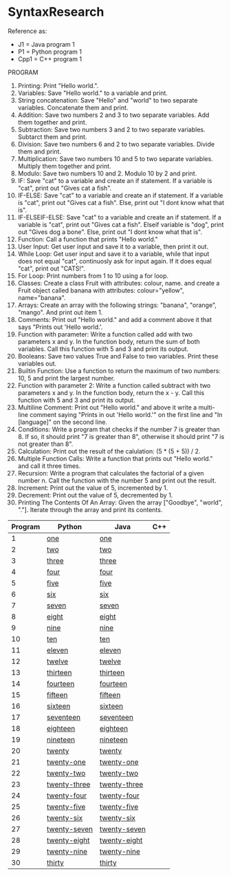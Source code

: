 # SyntaxResearch

Reference as:
- J1 = Java program 1
- P1 = Python program 1
- Cpp1 = C++ program 1

PROGRAM
1. Printing: Print "Hello world.".
2. Variables: Save "Hello world." to a variable and print.
3. String concatenation: Save "Hello" and "world" to two separate variables. Concatenate them and print.
4. Addition: Save two numbers 2 and 3 to two separate variables. Add them together and print.
5. Subtraction: Save two numbers 3 and 2 to two separate variables. Subtarct them and print.
6. Division: Save two numbers 6 and 2 to two separate variables. Divide them and print.
7. Multiplication: Save two numbers 10 and 5 to two separate variables. Multiply them together and print.
8. Modulo: Save two numbers 10 and 2. Modulo 10 by 2 and print.
9. IF: Save "cat" to a variable and create an if statement. If a variable is "cat", print out "Gives cat a fish".
10. IF-ELSE: Save "cat" to a variable and create an if statement. If a variable is "cat", print out "Gives cat a fish". Else, print out "I dont know what that is".
11. IF-ELSEIF-ELSE: Save "cat" to a variable and create an if statement. If a variable is "cat", print out "Gives cat a fish". Elseif variable is "dog", print out       "Gives dog a bone". Else, print out "I dont know what that is".
12. Function: Call a function that prints "Hello world."
13. User Input: Get user input and save it to a variable, then print it out.
14. While Loop: Get user input and save it to a variable, while that input does not equal "cat", continuosly ask for input again. If it does equal "cat", print out     "CATS!".
15. For Loop: Print numbers from 1 to 10 using a for loop.
16. Classes: Create a class Fruit with attributes: colour, name. and create a Fruit object called banana with attributes: colour="yellow", name="banana". 
17. Arrays: Create an array with the following strings: "banana", "orange", "mango". And print out item 1.
18. Comments: Print out "Hello world." and add a comment above it that says "Prints out 'Hello world.'.
19. Function with parameter: Write a function called add with two parameters x and y. In the function body, return the sum of both variables. Call this function         with 5 and 3 and print its output.
20. Booleans: Save two values True and False to two variables. Print these variables out.
21. Builtin Function: Use a function to return the maximum of two numbers: 10, 5 and print the largest number.
22. Function with parameter 2: Write a function called subtract with two parameters x and y. In the function body, return the x - y. Call this function with 5 and 3 and print its output.
23. Multiline Comment: Print out "Hello world." and above it write a multi-line comment saying "Prints in out 'Hello world.'" on the first line and "In [language]"     on the second line.
24. Conditions: Write a program that checks if the number 7 is greater than 8. If so, it should print "7 is greater than 8", otherwise it should print "7 is not         greater than 8". 
25. Calculation: Print out the result of the calulation: (5 * (5 + 5)) / 2.
26. Multiple Function Calls: Write a function that prints out "Hello world." and call it three times.
27. Recursion: Write a program that calculates the factorial of a given number n. Call the function with the number 5 and print out the result.
28. Increment: Print out the value of 5, incremented by 1.
29. Decrement: Print out the value of 5, decremented by 1.
30. Printing The Contents Of An Array: Given the array ["Goodbye", "world", "."]. Iterate through the array and print its contents.

| Program | Python | Java | C++ |
| ------- | ------ | ---- | --- |
| 1 | [one](python/one.py) | [one](java/one.java) | 
| 2 | [two](python/two.py) | [two](java/two.java) |
| 3 | [three](python/three.py) | [three](java/three.java) |
| 4 | [four](python/four.py) | [four](java/four.java) |
| 5 | [five](python/five.py) | [five](java/five.java) |
| 6 | [six](python/six.py) | [six](java/six.java) |
| 7 | [seven](python/seven.py) | [seven](java/seven.java) |
| 8 | [eight](python/eight.py) | [eight](java/eight.java) |
| 9 | [nine](python/nine.py) | [nine](java/nine.java) |
| 10 | [ten](python/ten.py) | [ten](java/ten.java) |
| 11 | [eleven](python/eleven.py) | [eleven](java/eleven.java) |
| 12 | [twelve](python/twelve.py) | [twelve](java/twelve.java) |
| 13 | [thirteen](python/thirteen.py) | [thirteen](java/thirteen.java) |
| 14 | [fourteen](python/fourteen.py) | [fourteen](java/fourteen.java) |
| 15 | [fifteen](python/fifteen.py) | [fifteen](java/fifteen.java) |
| 16 | [sixteen](python/sixteen.py) | [sixteen](java/sixteen.java) |
| 17 | [seventeen](python/seventeen.py) | [seventeen](java/seventeen.java) |
| 18 | [eighteen](python/eighteen.py) | [eighteen](java/eighteen.java) |
| 19 | [nineteen](python/nineteen.py) | [nineteen](java/nineteen.java) |
| 20 | [twenty](python/twenty.py) | [twenty](java/twenty.java) |
| 21 | [twenty-one](python/twenty-one.py) | [twenty-one](java/twenty-one.java) |
| 22 | [twenty-two](python/twenty-two.py) | [twenty-two](java/twenty-two.java) | 
| 23 | [twenty-three](python/twenty-three.py) | [twenty-three](java/twenty-three.java) |
| 24 | [twenty-four](python/twenty-four.py) | [twenty-four](java/twenty-four.java) |
| 25 | [twenty-five](python/twenty-five.py) | [twenty-five](java/twenty-five.java) |
| 26 | [twenty-six](python/twenty-six.py) | [twenty-six](java/twenty-six.java) |
| 27 | [twenty-seven](python/twenty-seven.py) | [twenty-seven](java/twenty-seven.java) |
| 28 | [twenty-eight](python/twenty-eight.py) | [twenty-eight](java/twenty-eight.java) |
| 29 | [twenty-nine](python/twenty-nine.py) | [twenty-nine](java/twenty-nine.java) |
| 30 | [thirty](python/thirty.py) | [thirty](java/thirty.java) |


